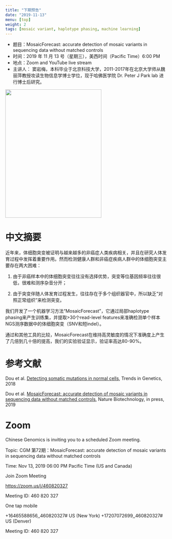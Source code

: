```yaml
---
title: "下期预告"
date: "2019-11-13"
menu: [top]
weight: 2
tags: [mosaic variant, haplotype phasing, machine learning]
---
```



- 题目：MosaicForecast: accurate detection of mosaic variants in sequencing data without matched controls
- 时间：2019 年 11 月 13 号（星期三），美西时间（Pacific Time）6:00 PM
- 地点：Zoom and YouTube live stream
- 主讲人： 窦岩梅，本科毕业于北京科技大学，2011-2017年在北京大学师从魏丽萍教授攻读生物信息学博士学位，现于哈佛医学院 Dr. Peter J Park lab 进行博士后研究。

<img src="https://imgur.com/XquzzUl.jpg" width="300" height="400" />

# 中文摘要

近年来，体细胞突变被证明与越来越多的非癌症人类疾病相关，并且在研究人体发育过程中发挥着重要作用。然而检测健康人群和非癌症疾病人群中的体细胞突变主要存在两大困难：

1. 由于非癌样本中的体细胞突变往往没有选择优势，突变等位基因频率往往很低，很难和测序杂音分开；

2. 由于突变伴随人体发育过程发生，往往存在于多个组织器官中，所以缺乏“对照正常组织”来检测突变。

我们开发了一个机器学习方法“MosaicForecast”，它通过局部haplotype phasing来产生训练集，并提取>30个read-level features来准确检测单个样本NGS测序数据中的体细胞突变（SNV和短indel）。

通过和其他工具的比较，MosaicForecast在维持高灵敏度的情况下准确度上产生了几倍到几十倍的提高，我们的实验验证显示，验证率高达80-90%。


# 参考文献

Dou et al. [Detecting somatic mutations in normal cells](https://compbio.hms.harvard.edu/publications/detecting-somatic-mutations-normal-cells), Trends in Genetics, 2018

Dou et al. [MosaicForecast: accurate detection of mosaic variants in sequencing data without matched controls](https://compbio.hms.harvard.edu/publications/mosaicforecast-accurate-detection-mosaic-variants-sequencing-data-without), Nature Biotechnology, in press, 2019


# Zoom

Chinese Genomics is inviting you to a scheduled Zoom meeting.

Topic: CGM 第72期：MosaicForecast: accurate detection of mosaic variants in sequencing data without matched controls

Time: Nov 13, 2019 06:00 PM Pacific Time (US and Canada)

Join Zoom Meeting

https://zoom.us/j/460820327

Meeting ID: 460 820 327

One tap mobile

+16465588656,,460820327# US (New York)
+17207072699,,460820327# US (Denver)

Meeting ID: 460 820 327




